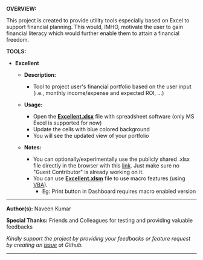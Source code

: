 **OVERVIEW:**

This project is created to provide utility tools especially based on Excel to support financial planning. This would, IMHO, motivate the user to gain financial literacy which would further enable them to attain a financial freedom.

**TOOLS:**

- **Excellent**
  - **Description:**
    - Tool to project user's financial portfolio based on the user input (i.e., monthly income/expense and expected ROI, ...) 

  - **Usage:**
    - Open the **[Excellent.xlsx](https://github.com/MetaNaveen/Excellent/blob/main/Excellent.xlsx)** file with spreadsheet software (only MS Excel is supported for now)
    - Update the cells with blue colored background
    - You will see the updated view of your portfolio

  - **Notes:**
    - You can optionally/experimentally use the publicly shared .xlsx file directly in the browser with this [link](https://indiametamationsoft-my.sharepoint.com/:x:/g/personal/naveenkumar_metamation_com/EYRslJ1uhGlCtl89gj9mcWsBmv-3Fke7wUp69R7WT6SJ4A). Just make sure no "Guest Contributor" is already working on it.
    - You can use **[Excellent.xlsm](https://github.com/MetaNaveen/Excellent/blob/main/Excellent.xlsm)** file to use macro features (using [VBA](https://learn.microsoft.com/en-us/office/vba/api/overview/excel)). 
      - Eg: Print button in Dashboard requires macro enabled version

---

**Author(s):** Naveen Kumar

**Special Thanks:** Friends and Colleagues for testing and providing valuable feedbacks

*Kindly support the project by providing your feedbacks or feature request by creating an [issue](https://github.com/MetaNaveen/Excellent/issues) at Github.*

---